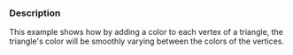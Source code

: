 ### Description

This example shows how by adding a color to each vertex of a triangle, the triangle's color will be smoothly varying between the colors of the vertices.
